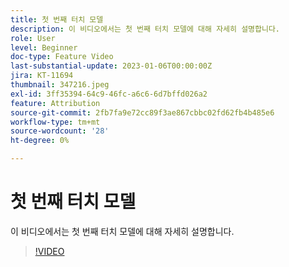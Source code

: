 ```yaml
---
title: 첫 번째 터치 모델
description: 이 비디오에서는 첫 번째 터치 모델에 대해 자세히 설명합니다.
role: User
level: Beginner
doc-type: Feature Video
last-substantial-update: 2023-01-06T00:00:00Z
jira: KT-11694
thumbnail: 347216.jpeg
exl-id: 3ff35394-64c9-46fc-a6c6-6d7bffd026a2
feature: Attribution
source-git-commit: 2fb7fa9e72cc89f3ae867cbbc02fd62fb4b485e6
workflow-type: tm+mt
source-wordcount: '28'
ht-degree: 0%

---
```


# 첫 번째 터치 모델

이 비디오에서는 첫 번째 터치 모델에 대해 자세히 설명합니다.

>[!VIDEO](https://video.tv.adobe.com/v/347216/?quality=12&learn=on)
